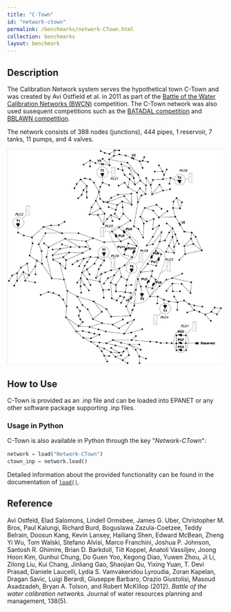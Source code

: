 ```yaml
---
title: "C-Town"
id: "network-ctown"
permalink: /benchmarks/network-CTown.html
collection: benchmarks
layout: benchmark
---
```



## Description

The Calibration Network system serves the hypothetical town C-Town and was created by
Avi Ostfield et al. in 2011 as part of the
[Battle of the Water Calibration Networks (BWCN)](BWCN.html) competition.
The C-Town network was also used susequent competitions such as the
[BATADAL competition](BATADAL.html) and [BBLAWN competition](BBLAWN.html).

The network consists of 388 nodes (junctions), 444 pipes, 1 reservoir, 7 tanks, 11 pumps, and 4 valves.

<img src="../static/benchmarks/network-ctown/ctown_plot.png"/>

## How to Use

C-Town is provided as an .inp file and can be loaded into EPANET or any other software package
supporting .inp files.

### Usage in Python

C-Town is also available in Python through the key "*Network-CTown*":
```python
network = load("Network-CTown")
ctown_inp = network.load()
```

Detailed information about the provided functionality can be found in the documentation of
[`load()`](https://water-benchmark-hub.readthedocs.io/en/stable/water_benchmark_hub.networks.html#water_benchmark_hub.networks.networks.CTown.load).


## Reference

Avi Ostfeld, Elad Salomons, Lindell Ormsbee, James G. Uber, Christopher M. Bros, Paul Kalungi,
Richard Burd, Boguslawa Zazula-Coetzee, Teddy Belrain, Doosun Kang, Kevin Lansey, Hailiang Shen,
Edward McBean, Zheng Yi Wu, Tom Walski, Stefano Alvisi, Marco Franchini, Joshua P. Johnson,
Santosh R. Ghimire, Brian D. Barkdoll, Tiit Koppel, Anatoli Vassiljev, Joong Hoon Kim,
Gunhui Chung, Do Guen Yoo, Kegong Diao, Yuwen Zhou, Ji Li, Zilong Liu, Kui Chang, Jinliang Gao,
Shaojian Qu, Yixing Yuan, T. Devi Prasad, Daniele Laucelli, Lydia S. Vamvakeridou Lyroudia,
Zoran Kapelan, Dragan Savic, Luigi Berardi, Giuseppe Barbaro, Orazio Giustolisi, Masoud Asadzadeh,
Bryan A. Tolson, and Robert McKillop (2012).
*Battle of the water calibration networks.* Journal of water resources planning and management,
138(5).